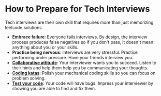# How to Prepare for Tech Interviews

Tech interviews are their own skill that requires more than just memorizing leetcode solutions.

* **Embrace failure**: Everyone fails interviews. By design, the interview process produces false negatives so if you don't pass, it doesn't mean anything about you or your skills. 
* **Practice being nervous**: Interviews are very stressful. Practice performing under pressure. Have your friends interview you. 
* **[Collaborative attitude](/general/collaboration.md)**: Your interviewer wants you to succeed. Listen to their hints and help them help you by communicating your thoughts.
* **[Coding katas](/code/coding-katas.md)**: Polish your mechanical coding skills so you can focus on problem solving.
* **[Test your code](/code/testing.md)**: Your code will have bugs. Impress your interviewer by showing you are able to find and fix them.
